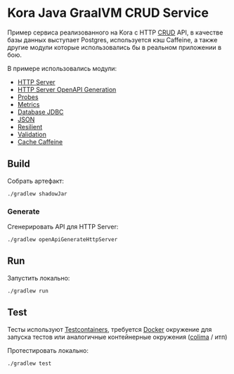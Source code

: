 # Kora Java GraalVM CRUD Service

Пример сервиса реализованного на Kora с HTTP [CRUD](https://github.com/swagger-api/swagger-petstore) API, 
в качестве базы данных выступает Postgres, используется кэш Caffeine, а также другие модули которые использовались бы в реальном приложении в бою.

В примере использовались модули:
- [HTTP Server](https://kora-projects.github.io/kora-docs/ru/documentation/http-server/)
- [HTTP Server OpenAPI Generation](https://kora-projects.github.io/kora-docs/ru/documentation/openapi-codegen/)
- [Probes](https://kora-projects.github.io/kora-docs/ru/documentation/probes/)
- [Metrics](https://kora-projects.github.io/kora-docs/ru/documentation/metrics/)
- [Database JDBC](https://kora-projects.github.io/kora-docs/ru/documentation/database-jdbc/)
- [JSON](https://kora-projects.github.io/kora-docs/ru/documentation/json/)
- [Resilient](https://kora-projects.github.io/kora-docs/ru/documentation/resilient/)
- [Validation](https://kora-projects.github.io/kora-docs/ru/documentation/validation/)
- [Cache Caffeine](https://kora-projects.github.io/kora-docs/ru/documentation/cache/#caffeine)

## Build

Собрать артефакт:

```shell
./gradlew shadowJar
```

### Generate

Сгенерировать API для HTTP Server:
```shell
./gradlew openApiGenerateHttpServer
```

## Run

Запустить локально:
```shell
./gradlew run
```

## Test

Тесты используют [Testcontainers](https://java.testcontainers.org/), требуется [Docker](https://docs.docker.com/engine/install/) окружение для запуска тестов или аналогичные контейнерные окружения ([colima](https://github.com/abiosoft/colima) / итп)

Протестировать локально:
```shell
./gradlew test
```
